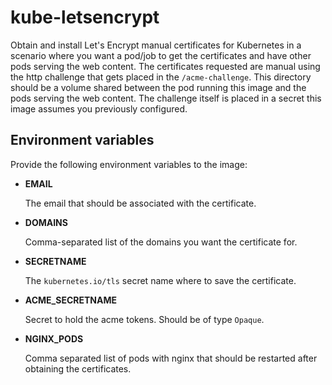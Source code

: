 # kube-letsencrypt

Obtain and install Let's Encrypt manual certificates for Kubernetes in a scenario where you want a pod/job to get the certificates and have other pods serving the web content. The certificates requested are manual using the http challenge that gets placed in the `/acme-challenge`. This directory should be a volume shared between the pod running this image and the pods serving the web content. The challenge itself is placed in a secret this image assumes you previously configured.

## Environment variables

Provide the following environment variables to the image:

   * **EMAIL**

        The email that should be associated with the certificate.

   * **DOMAINS**

        Comma-separated list of the domains you want the certificate for.
    
   * **SECRETNAME**

        The `kubernetes.io/tls` secret name where to save the certificate.

   * **ACME_SECRETNAME**

        Secret to hold the acme tokens. Should be of type `Opaque`.

   * **NGINX_PODS**

        Comma separated list of pods with nginx that should be restarted after obtaining the certificates. 
